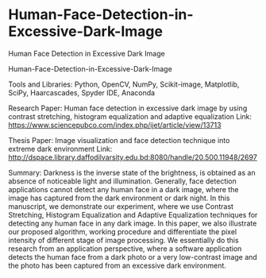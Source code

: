 # Human-Face-Detection-in-Excessive-Dark-Image
Human Face Detection in Excessive Dark Image

Human-Face-Detection-in-Excessive-Dark-Image

Tools and Libraries: Python, OpenCV, NumPy, Scikit-image, Matplotlib, SciPy, Haarcascades, Spyder IDE, Anaconda

Research Paper: Human face detection in excessive dark image by using contrast stretching, histogram equalization and adaptive equalization
Link: https://www.sciencepubco.com/index.php/ijet/article/view/13713

Thesis Paper: Image visualization and face detection technique into extreme dark environment
Link: http://dspace.library.daffodilvarsity.edu.bd:8080/handle/20.500.11948/2697

Summary: 
Darkness is the inverse state of the brightness, is obtained as an absence of noticeable light and illumination. Generally, face detection applications cannot detect any human face in a dark image, where the image has captured from the dark environment or dark night. In this manuscript, we demonstrate our experiment, where we use Contrast Stretching, Histogram Equalization and Adaptive Equalization techniques for detecting any human face in any dark image. In this paper, we also illustrate our proposed algorithm, working procedure and differentiate the pixel intensity of different stage of image processing. We essentially do this research from an application perspective, where a software application detects the human face from a dark photo or a very low-contrast image and the photo has been captured from an excessive dark environment.
